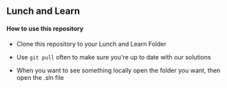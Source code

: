 ## Lunch and Learn

#### How to use this repository
* Clone this repository to your Lunch and Learn Folder

* Use `git pull` often to make sure you're up to date with our solutions

* When you want to see something locally open the folder you want, then open the .sln file
